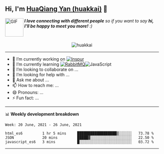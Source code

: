 ## Hi, I'm <a href="https://github.com/huakkai" target="_blank">HuaQiang Yan (huakkai)</a> 👋

<img align="left" alt="GIF" src="https://media.giphy.com/media/LnQjpWaON8nhr21vNW/giphy.gif" width="60" title="Say HI"> <em><b>I love connecting with different people</b> so if you want to say <b>hi, I'll be happy to meet you more!</b> :)</em>

<!--
**huakkai/huakkai** is a ✨ _special_ ✨ repository because its `README.md` (this file) appears on your GitHub profile.

Here are some ideas to get you started:
-->

<br>

<p align="center">
    <img src="https://github-readme-stats.vercel.app/api?username=huakkai&show_icons=true&theme=radical" alt="huakkai" />
</p>

-------

- 🔭 I’m currently working on <a href="https://www.inspur.com"><img alt="Inspur" src="https://img.shields.io/badge/-Inspur-brightgreen" /></a>
- 🌱 I’m currently learning <a href="https://www.rabbitmq.com/"><img alt="RabbitMQ" src="https://img.shields.io/badge/-RabbitMQ-green" /></a><img alt="JavaScript" src="https://img.shields.io/badge/-JavaScript-ff69b4" />
- 👯 I’m looking to collaborate on ...
- 🤔 I’m looking for help with ...
- 💬 Ask me about ...
- 📫 How to reach me: ...
- 😄 Pronouns: ...
- ⚡ Fun fact: ...

-------

📊 **Weekly development breakdown**
<!--START_SECTION:waka-->
```text
Week: 20 June, 2021 - 26 June, 2021

html_es6         1 hr 5 mins     ██████████████████▒░░░░░░   73.78 % 
JSON             20 mins         █████▓░░░░░░░░░░░░░░░░░░░   22.50 % 
javascript_es6   3 mins          █░░░░░░░░░░░░░░░░░░░░░░░░   03.72 % 
```
<!--END_SECTION:waka-->

-------
